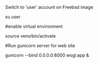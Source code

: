 Switch to 'user' account on Freebsd image

su user

#enable virtual environment

source venv/bin/activate

#Run gunicorn server for web site

gunicorn --bind 0.0.0.0:8000 wsgi:app &
